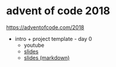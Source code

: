 advent of code 2018
===================

https://adventofcode.com/2018

- intro + project template - day 0
    - youtube
    - [slides](https://anthonywritescode.github.io/aoc2018/day0/)
    - [slides (markdown)](https://github.com/anthonywritescode/aoc2018/blob/master/day0/slides.md)

